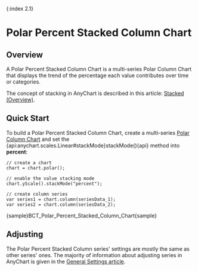 {:index 2.1}
# Polar Percent Stacked Column Chart

## Overview

A Polar Percent Stacked Column Chart is a multi-series Polar Column Chart that displays the trend of the percentage each value contributes over time or categories.

The concept of stacking in AnyChart is described in this article: [Stacked (Overview)](../Overview).

## Quick Start

To build a Polar Percent Stacked Column Chart, create a multi-series [Polar Column Chart](../../Polar_Plot/Column_Chart) and set the {api:anychart.scales.Linear#stackMode}stackMode(){api} method into **percent**:

```
// create a chart
chart = chart.polar();

// enable the value stacking mode
chart.yScale().stackMode("percent");

// create column series
var series1 = chart.column(seriesData_1);
var series2 = chart.column(seriesData_2);
```

{sample}BCT\_Polar\_Percent\_Stacked\_Column\_Chart{sample}

## Adjusting

The Polar Percent Stacked Column series' settings are mostly the same as other series' ones. The majority of information about adjusting series in AnyChart is given in the [General Settings article](../../General_Settings).